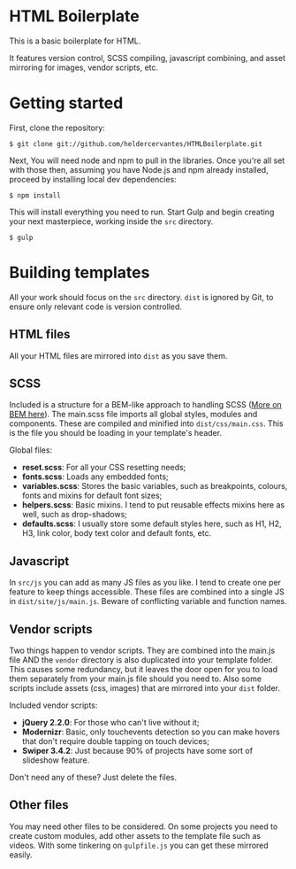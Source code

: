 # HTML Boilerplate
This is a basic boilerplate for HTML.

It features version control, SCSS compiling, javascript combining, and asset mirroring for images, vendor scripts, etc.



# Getting started

First, clone the repository:

```
$ git clone git://github.com/heldercervantes/HTMLBoilerplate.git
```

Next, You will need node and npm to pull in the libraries. Once you're all set with those then, assuming you have Node.js and npm already installed, proceed by installing local dev dependencies:

```
$ npm install
```

This will install everything you need to run. Start Gulp and begin creating your next masterpiece, working inside the `src` directory.

```
$ gulp
```



# Building templates

All your work should focus on the `src` directory. `dist` is ignored by Git, to ensure only relevant code is version controlled.

## HTML files

All your HTML files are mirrored into `dist` as you save them.

## SCSS

Included is a structure for a BEM-like approach to handling SCSS ([More on BEM here](http://getbem.com/)). The main.scss file imports all global styles, modules and components. These are compiled and minified into `dist/css/main.css`. This is the file you should be loading in your template's header.

Global files:
- **reset.scss**: For all your CSS resetting needs;
- **fonts.scss**: Loads any embedded fonts;
- **variables.scss**: Stores the basic variables, such as breakpoints, colours, fonts and mixins for default font sizes;
- **helpers.scss**: Basic mixins. I tend to put reusable effects mixins here as well, such as drop-shadows;
- **defaults.scss**: I usually store some default styles here, such as H1, H2, H3, link color, body text color and default fonts, etc.

## Javascript

In `src/js` you can add as many JS files as you like. I tend to create one per feature to keep things accessible. These files are combined into a single JS in `dist/site/js/main.js`. Beware of conflicting variable and function names.

## Vendor scripts

Two things happen to vendor scripts. They are combined into the main.js file AND the `vendor` directory is also duplicated into your template folder. This causes some redundancy, but it leaves the door open for you to load them separately from your main.js file should you need to. Also some scripts include assets (css, images) that are mirrored into your `dist` folder.

Included vendor scripts:
- **jQuery 2.2.0**: For those who can't live without it;
- **Modernizr**: Basic, only touchevents detection so you can make hovers that don't require double tapping on touch devices;
- **Swiper 3.4.2**: Just because 90% of projects have some sort of slideshow feature.

Don't need any of these? Just delete the files.

## Other files

You may need other files to be considered. On some projects you need to create custom modules, add other assets to the template file such as videos. With some tinkering on `gulpfile.js` you can get these mirrored easily.
